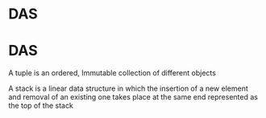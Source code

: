 # DAS

# DAS
 A tuple is an ordered, Immutable collection of different objects

 A stack is a  linear data structure in which the insertion of a new element and removal of an existing one takes place at the same end represented as the top of the stack 

